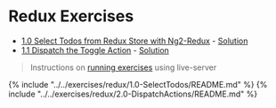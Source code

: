 # Redux Exercises #

* [1.0 Select Todos from Redux Store with Ng2-Redux](https://github.com/rangle/ngCourse2/tree/master/exercises/redux/1.0-SelectTodos) - [Solution](https://github.com/rangle/ngCourse2/tree/master/exercises/redux/1.0-SelectTodos_solution)
* [1.1 Dispatch the Toggle Action](https://github.com/rangle/ngCourse2/tree/master/exercises/redux/2.0-DispatchActions) - [Solution](https://github.com/rangle/ngCourse2/tree/master/exercises/redux/2.0-DispatchActions_solution)


> Instructions on [running exercises](https://github.com/rangle/ngCourse2/tree/master/exercises) using live-server

{% include "../../exercises/redux/1.0-SelectTodos/README.md" %}
{% include "../../exercises/redux/2.0-DispatchActions/README.md" %}
